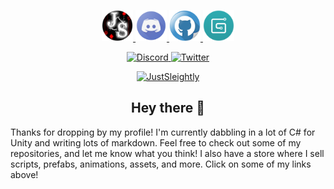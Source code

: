 <p align="center">
    <a href="https://vrc.sleightly.dev/">
      <img alt="JustSleightly" src="https://github.com/JustSleightly/Resources/raw/main/Icons/JSLogo.png" width="50" height="50"/>
    </a>
    <a href="https://discord.sleightly.dev/">
      <img alt="Discord" src="https://github.com/JustSleightly/Resources/raw/main/Icons/Discord.png" width="50" height="50"/>
    </a>
    <a href="https://github.sleightly.dev/">
      <img alt="GitHub" src="https://github.com/JustSleightly/Resources/raw/main/Icons/GitHub.png" width="50" height="50"/>
    </a>
    <a href="https://store.sleightly.dev/">
      <img alt="Store" src="https://github.com/JustSleightly/Resources/raw/main/Icons/Store.png" width="50" height="50"/>
    </a>
  </p>
  
  <p align="center">
    <a href="https://discord.sleightly.dev/">
      <img alt="Discord" src="https://img.shields.io/discord/780192344800362506"/>
    </a>
    <a href="https://twitter.com/intent/user?screen_name=SleightlyDev">
      <img alt="Twitter" src="https://img.shields.io/twitter/follow/SleightlyDev?style=social"/>
    </a>
  </p>
  
<p align="center">
<a href="https://github.com/anuraghazra/github-readme-stats">
  <img alt="JustSleightly" src="https://github-readme-stats.vercel.app/api?username=JustSleightly&count_private=true&theme=radical&include_all_commits=true&show_icons=true" />
</a>
</p>
  
  <h2 align="center">Hey there 👋</h2>

Thanks for dropping by my profile! I'm currently dabbling in a lot of C# for Unity and writing lots of markdown. Feel free to check out some of my repositories, and let me know what you think! I also have a store where I sell scripts, prefabs, animations, assets, and more. Click on some of my links above!

